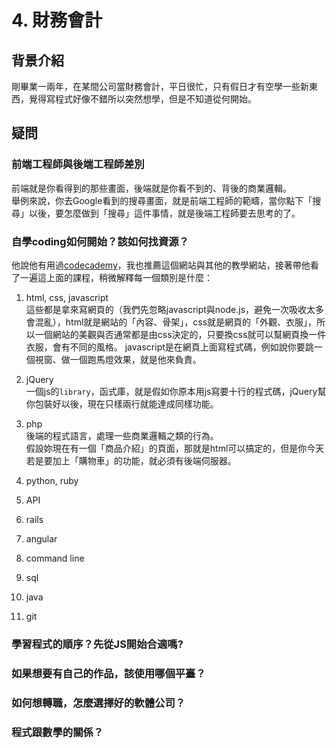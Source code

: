 # 4. 財務會計

## 背景介紹
剛畢業一兩年，在某間公司當財務會計，平日很忙，只有假日才有空學一些新東西，覺得寫程式好像不錯所以突然想學，但是不知道從何開始。

## 疑問
### 前端工程師與後端工程師差別
前端就是你看得到的那些畫面，後端就是你看不到的、背後的商業邏輯。  
舉例來說，你去Google看到的搜尋畫面，就是前端工程師的範疇，當你點下「搜尋」以後，要怎麼做到「搜尋」這件事情，就是後端工程師要去思考的了。

### 自學coding如何開始？該如何找資源？
他說他有用過[codecademy](https://www.codecademy.com/)，我也推薦這個網站與其他的教學網站，接著帶他看了一遍這上面的課程，稍微解釋每一個類別是什麼：

1. html, css, javascript  
這些都是拿來寫網頁的（我們先忽略javascript與node.js，避免一次吸收太多會混亂），html就是網站的「內容、骨架」，css就是網頁的「外觀、衣服」，所以一個網站的美觀與否通常都是由css決定的，只要換css就可以幫網頁換一件衣服，會有不同的風格。
javascript是在網頁上面寫程式碼，例如說你要跳一個視窗、做一個跑馬燈效果，就是他來負責。

2. jQuery  
一個js的`library`，函式庫，就是假如你原本用js寫要十行的程式碼，jQuery幫你包裝好以後，現在只樣兩行就能達成同樣功能。

3. php  
後端的程式語言，處理一些商業邏輯之類的行為。  
假設妳現在有一個「商品介紹」的頁面，那就是html可以搞定的，但是你今天若是要加上「購物車」的功能，就必須有後端伺服器。

4. python, ruby
5. API
6. rails
7. angular
8. command line
9. sql
10. java
11. git

### 學習程式的順序？先從JS開始合適嗎?
### 如果想要有自己的作品，該使用哪個平臺？
### 如何想轉職，怎麼選擇好的軟體公司？

### 程式跟數學的關係？